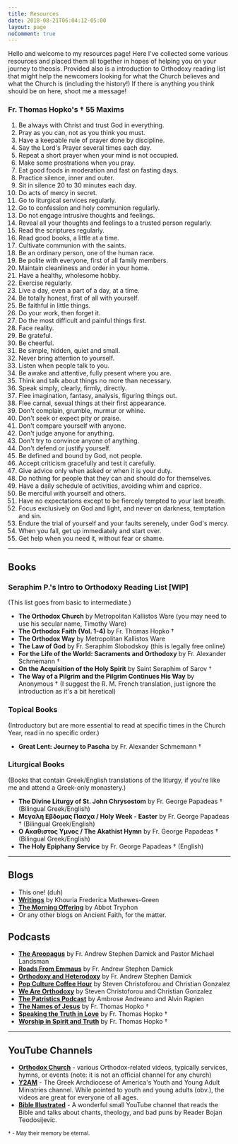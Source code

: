 ```yaml
---
title: Resources
date: 2018-08-21T06:04:12-05:00
layout: page
noComment: true
---
```


Hello and welcome to my resources page! Here I've collected some various resources and placed them all together in hopes of helping you on your journey to theosis. Provided also is a introduction to Orthodoxy reading list that might help the newcomers looking for what the Church believes and what the Church is (including the history!) If there is anything you think should be on here, shoot me a message!

### Fr. Thomas Hopko's † 55 Maxims

1. Be always with Christ and trust God in everything.
2. Pray as you can, not as you think you must.
3. Have a keepable rule of prayer done by discipline.
4. Say the Lord's Prayer several times each day.
5. Repeat a short prayer when your mind is not occupied.
6. Make some prostrations when you pray.
7. Eat good foods in moderation and fast on fasting days.
8. Practice silence, inner and outer.
9. Sit in silence 20 to 30 minutes each day.
10. Do acts of mercy in secret.
11. Go to liturgical services regularly.
12. Go to confession and holy communion regularly.
13. Do not engage intrusive thoughts and feelings.
14. Reveal all your thoughts and feelings to a trusted person regularly.
15. Read the scriptures regularly.
16. Read good books, a little at a time.
17. Cultivate communion with the saints.
18. Be an ordinary person, one of the human race.
19. Be polite with everyone, first of all family members.
20. Maintain cleanliness and order in your home.
21. Have a healthy, wholesome hobby.
22. Exercise regularly.
23. Live a day, even a part of a day, at a time.
24. Be totally honest, first of all with yourself.
25. Be faithful in little things.
26. Do your work, then forget it.
27. Do the most difficult and painful things first.
28. Face reality.
29. Be grateful.
30. Be cheerful.
31. Be simple, hidden, quiet and small.
32. Never bring attention to yourself.
33. Listen when people talk to you.
34. Be awake and attentive, fully present where you are.
35. Think and talk about things no more than necessary.
36. Speak simply, clearly, firmly, directly.
37. Flee imagination, fantasy, analysis, figuring things out.
38. Flee carnal, sexual things at their first appearance.
39. Don't complain, grumble, murmur or whine.
40. Don't seek or expect pity or praise.
41. Don't compare yourself with anyone.
42. Don't judge anyone for anything.
43. Don't try to convince anyone of anything.
44. Don't defend or justify yourself.
45. Be defined and bound by God, not people.
46. Accept criticism gracefully and test it carefully.
47. Give advice only when asked or when it is your duty.
48. Do nothing for people that they can and should do for themselves.
49. Have a daily schedule of activities, avoiding whim and caprice.
50. Be merciful with yourself and others.
51. Have no expectations except to be fiercely tempted to your last breath.
52. Focus exclusively on God and light, and never on darkness, temptation and sin.
53. Endure the trial of yourself and your faults serenely, under God's mercy.
54. When you fall, get up immediately and start over.
55. Get help when you need it, without fear or shame.

-----

## Books

### Seraphim P.'s Intro to Orthodoxy Reading List [WIP]

(This list goes from basic to intermediate.)

* **The Orthodox Church** by Metropolitan Kallistos Ware (you may need to use his secular name, Timothy Ware)
* **The Orthodox Faith (Vol. 1-4)** by Fr. Thomas Hopko †
* **The Orthodox Way** by Metropolitan Kallistos Ware
* **The Law of God** by Fr. Seraphim Slobodskoy (this is legally free online)
* **For the Life of the World: Sacraments and Orthodoxy** by Fr. Alexander Schmemann †
* **On the Acquisition of the Holy Spirit** by Saint Seraphim of Sarov †
* **The Way of a Pilgrim and the Pilgrim Continues His Way** by Anonymous † (I suggest the R. M. French translation, just ignore the introduction as it's a bit heretical)

### Topical Books

(Introductory but are more essential to read at specific times in the Church Year, read in no specific order.)

* **Great Lent: Journey to Pascha** by Fr. Alexander Schmemann †

### Liturgical Books

(Books that contain Greek/English translations of the liturgy, if you're like me and attend a Greek-only monastery.)

* **The Divine Liturgy of St. John Chrysostom** by Fr. George Papadeas † (Bilingual Greek/English)
* **Μεγαλη Εβδομας Πασχα / Holy Week - Easter** by Fr. George Papadeas † (Bilingual Greek/English)
* **Ο Ακαθιστος Υμνος / The Akathist Hymn** by Fr. George Papadeas † (Bilingual Greek/English)
* **The Holy Epiphany Service** by Fr. George Papadeas † (English)

-----

## Blogs

* This one! (duh)
* **[Writings](http://frederica.com/)** by Khouria Frederica Mathewes-Green
* **[The Morning Offering](https://blogs.ancientfaith.com/morningoffering/)** by Abbot Tryphon
* Or any other blogs on Ancient Faith, for the matter.

## Podcasts

* **[The Areopagus](http://www.ancientfaith.com/podcasts/areopagus)** by Fr. Andrew Stephen Damick and Pastor Michael Landsman
* **[Roads From Emmaus](http://www.ancientfaith.com/podcasts/emmaus)** by Fr. Andrew Stephen Damick
* **[Orthodoxy and Heterodoxy](http://www.ancientfaith.com/podcasts/orthodoxyheterodoxy)** by Fr. Andrew Stephen Damick
* **[Pop Culture Coffee Hour](http://www.ancientfaith.com/podcasts/popculture)** by Steven Christoforou and Christian Gonzalez
* **[We Are Orthodoxy](http://www.ancientfaith.com/podcasts/weareorthodoxy)** by Steven Christoforou and Christian Gonzalez
* **[The Patristics Podcast](http://www.ancientfaith.com/podcasts/patristicspodcast)** by Ambrose Andreano and Alvin Rapien
* **[The Names of Jesus](http://www.ancientfaith.com/podcasts/namesofjesus)** by Fr. Thomas Hopko †
* **[Speaking the Truth in Love](http://www.ancientfaith.com/podcasts/hopko)** by Fr. Thomas Hopko †
* **[Worship in Spirit and Truth](http://www.ancientfaith.com/podcasts/spiritandtruth)** by Fr. Thomas Hopko †

-----

## YouTube Channels

* **[Orthodox Church](https://www.youtube.com/channel/UCvV_LZGJbXjSN2Jx31YYF1Q)** - various Orthodox-related videos, typically services, hymns, or events (note: it is not an official channel for any church)
* **[Y2AM](https://www.youtube.com/user/y2am)** - The Greek Archdiocese of America's Youth and Young Adult Ministries channel. While pointed to youth and young adults (obv.), the videos are great for everyone of all ages.
* **[Bible Illustrated](https://www.youtube.com/channel/UC4VktB44EEkmQV8DymZVGtQ)** - A wonderful small YouTube channel that reads the Bible and talks about chants, theology, and bad puns by Reader Bojan Teodosijevic.

<p style="font-size:12px">
  † - May their memory be eternal.
</p>
